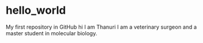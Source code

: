 # hello_world
My first repository in GitHub
hi I am Thanuri I am a veterinary surgeon and a master student in molecular biology.
